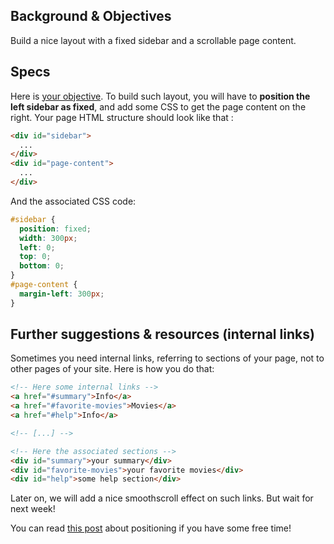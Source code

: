 ## Background & Objectives

Build a nice layout with a fixed sidebar and a scrollable page content.

## Specs

Here is [your objective](http://lewagon.github.io/html-css-challenges/05-fixed-sidebar/). To build such layout, you will have to **position the left sidebar as fixed**, and add some CSS to get the page content on the right. Your page HTML structure should look like that :

```html
<div id="sidebar">
  ...
</div>
<div id="page-content">
  ...
</div>
```

And the associated CSS code:

```css
#sidebar {
  position: fixed;
  width: 300px;
  left: 0;
  top: 0;
  bottom: 0;
}
#page-content {
  margin-left: 300px;
}
```

## Further suggestions & resources (internal links)

Sometimes you need internal links, referring to sections of your page, not to other pages of your site. Here is how you do that:

```html
<!-- Here some internal links -->
<a href="#summary">Info</a>
<a href="#favorite-movies">Movies</a>
<a href="#help">Info</a>

<!-- [...] -->

<!-- Here the associated sections -->
<div id="summary">your summary</div>
<div id="favorite-movies">your favorite movies</div>
<div id="help">some help section</div>
```

Later on, we will add a nice smoothscroll effect on such links. But wait for next week!

You can read [this post](http://css-tricks.com/absolute-relative-fixed-positioining-how-do-they-differ/) about positioning if you have some free time!
